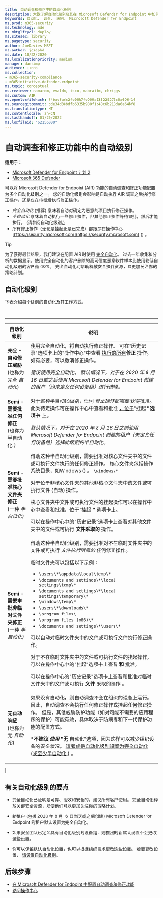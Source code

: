 ```yaml
---
title: 自动调查和修正中的自动化级别
description: 大致了解自动化级别及其在 Microsoft Defender for Endpoint 中如何工作
keywords: 自动化， 调查， 级别， Microsoft Defender for Endpoint
ms.prod: m365-security
ms.technology: mde
ms.mktglfcycl: deploy
ms.sitesec: library
ms.pagetype: security
author: JoeDavies-MSFT
ms.author: josephd
ms.date: 10/22/2020
ms.localizationpriority: medium
manager: dansimp
audience: ITPro
ms.collection:
- m365-security-compliance
- m365initiative-defender-endpoint
ms.topic: conceptual
ms.reviewer: ramarom, evaldm, isco, mabraitm, chriggs
ms.custom: AIR
ms.openlocfilehash: f4baefadc2fe08b7fe909a135228278c8a696f14
ms.sourcegitcommit: cde34d38bdfb6335b980f1c48c6b218da6a64bf8
ms.translationtype: MT
ms.contentlocale: zh-CN
ms.lasthandoff: 01/20/2022
ms.locfileid: "62156000"
---
```

# <a name="automation-levels-in-automated-investigation-and-remediation-capabilities"></a>自动调查和修正功能中的自动级别

**适用于：**

- [Microsoft Defender for Endpoint 计划 2](https://go.microsoft.com/fwlink/p/?linkid=2154037)
- [Microsoft 365 Defender](https://go.microsoft.com/fwlink/?linkid=2118804)

可以将 Microsoft Defender for Endpoint (AIR) 功能的自动调查和修正功能配置为多个自动化级别之一。 您的自动化级别会影响是自动执行 AIR 调查之后执行修正操作，还是仅在审批后执行修正操作。

- *完全自动化* (推荐) 意味着自动对确定为恶意的项目执行修正操作。
- *半自动化* 意味着自动执行一些修正操作，但其他修正操作等待审批，然后才能执行。  (请参阅自动化级别[.) ](#levels-of-automation)
- 所有修正操作（无论是挂起还是已完成）都跟踪在操作中心 [https://security.microsoft.com](https://security.microsoft.com) () 。

> [!TIP]
> 为了获得最佳结果，我们建议在配置 AIR 时使用 [完全自动化](configure-automated-investigations-remediation.md)。 过去一年收集和分析的数据显示，使用完全自动化的客户删除的高可信度恶意软件样本比使用较低自动化级别的客户高 40%。 完全自动化可帮助释放安全操作资源，以更加关注你的策略计划。

## <a name="levels-of-automation"></a>自动化级别

下表介绍每个级别的自动化及其工作方式。

<br>

****

|自动化级别|说明|
|---|---|
|**完全 - 自动修正威胁** <br>  (也称为完全 *自动化*) |使用完全自动化，将自动执行修正操作。 可在"历史记录"选项卡上的"操作中心"中查看 [执行的所有](auto-investigation-action-center.md)**修正** 操作。如有必要，可以撤消修正操作。 <p> **_建议使用完全自动化，_* 默认情况下，对于在 2020 年 8 月 16 日或之后使用 Microsoft Defender for Endpoint 创建的租户（尚未定义任何设备组）进行选择。*|
|**Semi - 需要批准任何修正** <br>  (也称为半自动化 *)*|对于这种半自动化级别，任何 *修正操作都需要* 获得批准。 此类待定操作可在操作中心中查看和批准 [，位于](auto-investigation-action-center.md)"挂起 **"选项卡** 上。 <p> *默认情况下，对于在 2020 年 8 月 16 日之前使用 Microsoft Defender for Endpoint 创建的租户（未定义任何设备组）选择此级别的半自动化。*|
|**Semi - 需要批准核心文件夹修正** <br>  (一种 *半自动化)*|借助这种半自动化级别，需要批准对核心文件夹中的文件或可执行文件执行的任何修正操作。 核心文件夹包括操作系统目录，如Windows () 。 `\windows\*` <p> 对于位于非核心文件夹的其他非核心文件夹中的文件或可执行文件 (自动) 操作。 <p> 核心文件夹中文件或可执行文件的挂起操作可以在操作中心中查看和批准，位于"挂起 [](auto-investigation-action-center.md)**"** 选项卡上。 <p> 可以在操作中心中的"历史记录"选项卡上查看对其他文件夹中的文件或可执行 **文件采取的** 操作。 [](auto-investigation-action-center.md)|
|**Semi - 需要审批非临时文件夹修正** <br>  (一种 *半自动化)*|借助这种半自动化级别，需要批准对不在临时文件夹中的文件或可执行 *文件执行所需的* 任何修正操作。 <p> 临时文件夹可以包括以下示例： <ul><li>`\users\*\appdata\local\temp\*`</li><li>`\documents and settings\*\local settings\temp\*`</li><li>`\documents and settings\*\local settings\temporary\*`</li><li>`\windows\temp\*`</li><li>`\users\*\downloads\*`</li><li>`\program files\`</li><li>`\program files (x86)\*`</li><li>`\documents and settings\*\users\*`</li></ul> <p> 可以自动对临时文件夹中的文件或可执行文件执行修正操作。 <p> 对于不在临时文件夹中的文件或可执行文件的挂起操作，可以在操作中心中的"挂起"选项卡上查看 [](auto-investigation-action-center.md)**和** 批准。 <p> 可以在操作中心的"历史记录"选项卡上查看和批准对临时文件夹中的文件或可执行 **文件** 采取的操作 [](auto-investigation-action-center.md)。|
|**无自动响应** <br>  (也称为无 *自动化*) |如果没有自动化，则自动调查不会在组织的设备上运行。 因此，自动调查不会执行任何修正操作或挂起任何修正操作。 但是，其他威胁防护功能（如对[](/windows/security/threat-protection/microsoft-defender-antivirus/detect-block-potentially-unwanted-apps-microsoft-defender-antivirus)可能不需要的应用程序的保护）可能有效，具体取决于防病毒和下一代保护功能的配置方式。 <p> ***不建议 *使用* "无** 自动化"选项，因为这样可以减少组织设备的安全状况。 [请考虑将自动化级别设置为完全自动化 (或至少半自动化 ](/microsoft-365/security/defender-endpoint/machine-groups)) 。|
|

## <a name="important-points-about-automation-levels"></a>有关自动化级别的要点

- 完全自动化已证明是可靠、高效和安全的，建议所有客户使用。 完全自动化释放关键安全资源，以便他们可以更加关注你的策略计划。

- 新租户 (包括 2020 年 8 月 16 日当天或之后创建) Microsoft Defender for Endpoint 的租户默认设置为完全自动化。

- 如果安全团队已定义具有自动化级别的设备组，则推出的新默认设置不会更改这些设置。

- 你可以保留默认自动化设置，也可以根据组织需求更改这些设置。 若要更改设置， [请设置自动化级别](/microsoft-365/security/defender-endpoint/configure-automated-investigations-remediation#set-up-device-groups)。

## <a name="next-steps"></a>后续步骤

- [在 Microsoft Defender for Endpoint 中配置自动调查和修正功能](configure-automated-investigations-remediation.md)
- [访问操作中心](/microsoft-365/security/defender-endpoint/auto-investigation-action-center#the-action-center)
